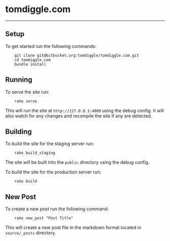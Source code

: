# tomdiggle.com
---------------

## Setup
To get started run the following commands:

```
	git clone git@bitbucket.org:tomdiggle/tomdiggle.com.git
	cd tomdiggle.com
	bundle install
```

## Running
To serve the site run:

```
	rake serve
```

This will run the site at `http://127.0.0.1:4000` using the debug config. It will also watch for any changes and recompile the site if any are detected.

## Building
To build the site for the staging server run:

```
	rake build_staging
```

The site will be built into the `public` directory using the debug config.

To build the site for the production server run:

```
	rake build
```

## New Post
To create a new post run the following command:

```
	rake new_post "Post Title"
```

This will create a new post file in the markdown format located in `source/_posts` directory.